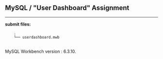 ## MySQL / "User Dashboard" Assignment

----

**submit files:**<br />

```
    .
    └── userdashboard.mwb

```

<br />
MySQL Workbench version : 6.3.10.<br />
<br />